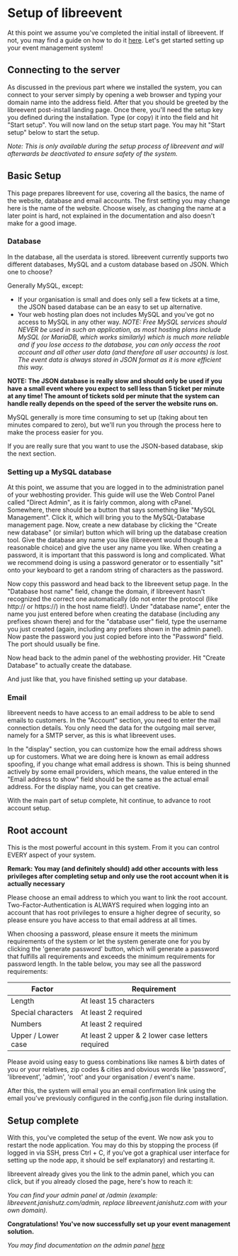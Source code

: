 # Setup of libreevent
At this point we assume you've completed the initial install of libreevent. If not, you may find a guide on how to do it [here](&/setup/installation). Let's get started setting up your event management system!

## Connecting to the server
As discussed in the previous part where we installed the system, you can connect to your server simply by opening a web browser and typing your domain name into the address field. After that you should be greeted by the libreevent post-install landing page. Once there, you'll need the setup key you defined during the installation. Type (or copy) it into the field and hit "Start setup". You will now land on the setup start page. You may hit "Start setup" below to start the setup.

*Note: This is only available during the setup process of libreevent and will afterwards be deactivated to ensure safety of the system.*

## Basic Setup
This page prepares libreevent for use, covering all the basics, the name of the website, database and email accounts.
The first setting you may change here is the name of the website. Choose wisely, as changing the name at a later point is hard, not explained in the documentation and also doesn't make for a good image.

### Database
In the database, all the userdata is stored. libreevent currently supports two different databases, MySQL and a custom database based on JSON. Which one to choose?

Generally MySQL, except:
- If your organisation is small and does only sell a few tickets at a time, the JSON based database can be an easy to set up alternative. 
- Your web hosting plan does not includes MySQL and you've got no access to MySQL in any other way. *NOTE: Free MySQL services should NEVER be used in such an application, as most hosting plans include MySQL (or MariaDB, which works similarly) which is much more reliable and if you lose access to the database, you can only access the root account and all other user data (and therefore all user accounts) is lost. The event data is always stored in JSON format as it is more efficient this way.*

**NOTE: The JSON database is really slow and should only be used if you have a small event where you expect to sell less than 5 ticket per minute at any time! The amount of tickets sold per minute that the system can handle really depends on the speed of the server the website runs on.**

MySQL generally is more time consuming to set up (taking about ten minutes compared to zero), but we'll run you through the process here to make the process easier for you. 

If you are really sure that you want to use the JSON-based database, skip the next section.


### Setting up a MySQL database
At this point, we assume that you are logged in to the administration panel of your webhosting provider. This guide will use the Web Control Panel called "Direct Admin", as it is fairly common, along with cPanel. Somewhere, there should be a button that says something like "MySQL Management". Click it, which will bring you to the MySQL-Database management page. Now, create a new database by clicking the "Create new database" (or similar) button which will bring up the database creation tool. Give the database any name you like (libreevent would though be a reasonable choice) and give the user any name you like. When creating a password, it is important that this password is long and complicated. What we recommend doing is using a password generator or to essentially "sit" onto your keyboard to get a random string of characters as the password. 

Now copy this password and head back to the libreevent setup page. In the "Database host name" field, change the domain, if libreevent hasn't recognized the correct one automatically (do not enter the protocol (like http:// or https://) in the host name field!). Under "database name", enter the name you just entered before when creating the database (including any prefixes shown there) and for the "database user" field, type the username you just created (again, including any prefixes shown in the admin panel). Now paste the password you just copied before into the "Password" field. The port should usually be fine.

Now head back to the admin panel of the webhosting provider. Hit "Create Database" to actually create the database.

And just like that, you have finished setting up your database.

### Email
libreevent needs to have access to an email address to be able to send emails to customers. In the "Account" section, you need to enter the mail connection details. You only need the data for the outgoing mail server, namely for a SMTP server, as this is what libreevent uses. 

In the "display" section, you can customize how the email address shows up for customers. What we are doing here is known as email address spoofing, if you change what email address is shown. This is being shunned actively by some email providers, which means, the value entered in the "Email address to show" field should be the same as the actual email address. For the display name, you can get creative. 

With the main part of setup complete, hit continue, to advance to root account setup.

## Root account
This is the most powerful account in this system. From it you can control EVERY aspect of your system. 

**Remark: You may (and definitely should) add other accounts with less privileges after completing setup and only use the root account when it is actually necessary**

Please choose an email address to which you want to link the root account. Two-Factor-Authentication is ALWAYS required when logging into an account that has root privileges to ensure a higher degree of security, so please ensure you have access to that email address at all times.

When choosing a password, please ensure it meets the minimum requirements of the system or let the system generate one for you by clicking the 'generate password' button, which will generate a password that fulfills all requirements and exceeds the minimum requirements for password length. In the table below, you may see all the password requirements:

Factor              | Requirement
--------------------|--------------------------------------------------
Length              | At least 15 characters
Special characters  | At least 2 required
Numbers             | At least 2 required
Upper / Lower case  | At least 2 upper & 2 lower case letters required

Please avoid using easy to guess combinations like names & birth dates of you or your relatives, zip codes & cities and obvious words like 'password', 'libreevent', 'admin', 'root' and your organisation / event's name.

After this, the system will email you an email confirmation link using the email you've previously configured in the config.json file during installation.

## Setup complete
With this, you've completed the setup of the event. We now ask you to restart the node application. You may do this by stopping the process (if logged in via SSH, press Ctrl + C, if you've got a graphical user interface for setting up the node app, it should be self explanatory) and restarting it.

libreevent already gives you the link to the admin panel, which you can click, but if you already closed the page, here's how to reach it:

*You can find your admin panel at /admin (example: libreevent.janishutz.com/admin, replace libreevent.janishutz.com with your own domain).*

**Congratulations! You've now successfully set up your event management solution.**

*You may find documentation on the admin panel [here](&/admin-panel/)*